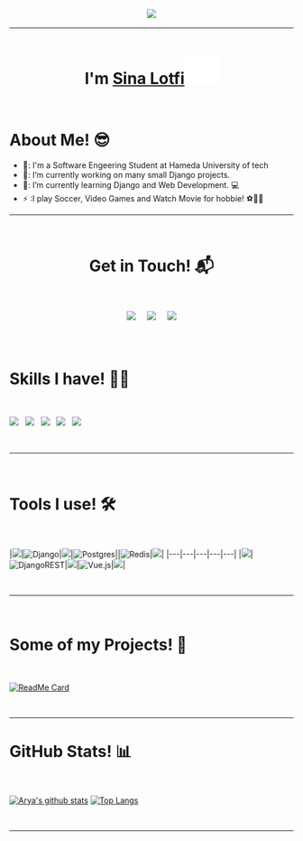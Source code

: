 <p align="center">
  <img src="https://miro.medium.com/max/2048/1*OohqW5DGh9CQS4hLY5FXzA.png" height="230"/>
</p>
<hr>
<h1 align="center">I'm <a href="https://github.com/Aryagm">Sina Lotfi<a><img src="https://github.com/Kathryn-Jie/Kathryn-Jie/blob/main/wave.gif" width="60px"/></h1>
<Br>
<h1>About Me! 😎</h1>

- 🏫: I'm a Software Engeering Student at Hameda University of tech
- 🔭: I’m currently working on many small Django projects.
- 🌱: I’m currently learning Django and Web Development. 💻
- ⚡ :I play Soccer, Video Games and Watch Movie for hobbie! ⚽🎾🎹
  
<hr>
<Br>
<h1 align="center">Get in Touch! 📬</h1>
<Br>
<p align="center">
<a href="https://www.linkedin.com/in/sina-lotfi-51b275224" target="blank"><img align="center" src="https://img.shields.io/badge/Sina Lotfi-0077B5?style=for-the-badge&logo=linkedin&logoColor=white" /></a> &nbsp;&nbsp;&nbsp;  <a href="mailto:sinalotfi531@gmail.com" target="blank"><img align="center" src="https://img.shields.io/badge/sinalotfi531@gmail.com-D14836?style=for-the-badge&logo=gmail&logoColor=white" /></a>    &nbsp;&nbsp;&nbsp;       <a href="https://github.com/Sina-Lotfi/Sina-Lotfi" target="blank"><img align="center" src="https://img.shields.io/badge/Sina-Lotfi?style=for-the-badge&logo=github&logoColor=white" /></a>
</p>
  
<Br>
<Br>
<h1>Skills I have! 🤸‍♂</h1>
<Br>
  
![](https://img.shields.io/badge/BackEnd%20Development-brightgreen?style=for-the-badge)&nbsp;&nbsp;&nbsp;![](https://img.shields.io/badge/FrontEnd%20Development-blue?style=for-the-badge)&nbsp;&nbsp;&nbsp;![](https://img.shields.io/badge/SQL-lightgrey?style=for-the-badge)&nbsp;&nbsp;&nbsp;![](https://img.shields.io/badge/Linux-red?style=for-the-badge)&nbsp;&nbsp;&nbsp;![](https://img.shields.io/badge/And%20More!-yellow?style=for-the-badge)
  
  
<Br>
<hr>
<Br>
<h1>Tools I use! 🛠️</h1>
<Br>
 
|![](https://img.shields.io/badge/Python-FFD43B?style=for-the-badge&logo=python&logoColor=darkgreen)|![Django](https://img.shields.io/badge/django-%23092E20.svg?style=for-the-badge&logo=django&logoColor=white)|![](https://img.shields.io/badge/JavaScript-F7931E?style=for-the-badge&logo=JavaScript&logoColor=white)|![Postgres](https://img.shields.io/badge/postgres-%23316192.svg?style=for-the-badge&logo=postgresql&logoColor=white)||![Redis](https://img.shields.io/badge/redis-%23DD0031.svg?style=for-the-badge&logo=redis&logoColor=white)|![](https://img.shields.io/badge/HTML5-F37626.svg?&style=for-the-badge&logo=HTML5&logoColor=white)|
|---|---|---|---|---|
|![](https://img.shields.io/badge/CSS3-342B029.svg?&style=for-the-badge&logo=CSS3&logoColor=white)|![DjangoREST](https://img.shields.io/badge/DJANGO-REST-ff1709?style=for-the-badge&logo=django&logoColor=white&color=ff1709&labelColor=gray)|![](https://img.shields.io/badge/Linux-777BB4?style=for-the-badge&logo=Linux&logoColor=white)|![Vue.js](https://img.shields.io/badge/vuejs-%2335495e.svg?style=for-the-badge&logo=vuedotjs&logoColor=%234FC08D)|![](https://img.shields.io/badge/And%20More!-yellow?style=for-the-badge)|
  

<Br>
<hr>
<Br>
<h1>Some of my Projects! 🎨</h1>
<Br>
  
[![ReadMe Card](https://github-readme-stats.vercel.app/api/pin/?username=Aryagm&repo=California_Housing_Prices)](https://github.com/Aryagm/California_Housing_Prices)

<Br>
<hr>

<h1>GitHub Stats! 📊</h1>
<Br>
  
[![Arya's github stats](https://github-readme-stats.vercel.app/api?username=Aryagm&show_icons=true&theme=merko)](https://github.com/Aryagm/github-readme-stats) [![Top Langs](https://github-readme-stats.vercel.app/api/top-langs/?username=Aryagm&layout=compact&theme=merko)](https://github.com/Aryagm/github-readme-stats)

 
<Br>
<hr>
